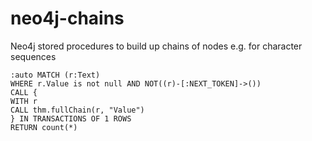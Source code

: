 # neo4j-chains
Neo4j stored procedures to build up chains of nodes e.g. for character sequences

```
:auto MATCH (r:Text)
WHERE r.Value is not null AND NOT((r)-[:NEXT_TOKEN]->())
CALL {
WITH r
CALL thm.fullChain(r, "Value")
} IN TRANSACTIONS OF 1 ROWS
RETURN count(*)
```
